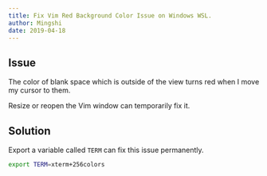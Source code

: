 ```yaml
---
title: Fix Vim Red Background Color Issue on Windows WSL.
author: Mingshi
date: 2019-04-18
---
```


## Issue

The color of blank space which is outside of the view turns red when I move my cursor to them.

Resize or reopen the Vim window can temporarily fix it.

## Solution

Export a variable called `TERM` can fix this issue permanently.

```bash
export TERM=xterm+256colors
```

